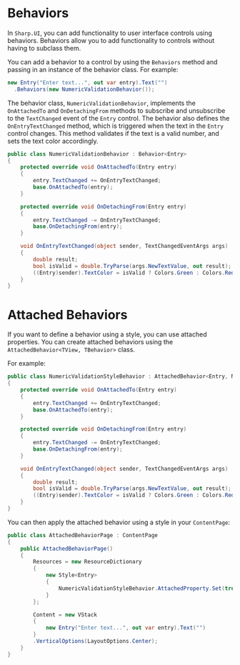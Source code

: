 # Behaviors
In `Sharp.UI`, you can add functionality to user interface controls using behaviors. Behaviors allow you to add functionality to controls without having to subclass them.

You can add a behavior to a control by using the `Behaviors` method and passing in an instance of the behavior class. For example:

```cs
new Entry("Enter text...", out var entry).Text("")
  .Behaviors(new NumericValidationBehavior());
```

The behavior class, `NumericValidationBehavior`, implements the `OnAttachedTo` and `OnDetachingFrom` methods to subscribe and unsubscribe to the `TextChanged` event of the `Entry` control. The behavior also defines the `OnEntryTextChanged` method, which is triggered when the text in the `Entry` control changes. This method validates if the text is a valid number, and sets the text color accordingly.

```cs
public class NumericValidationBehavior : Behavior<Entry>
{
    protected override void OnAttachedTo(Entry entry)
    {
        entry.TextChanged += OnEntryTextChanged;
        base.OnAttachedTo(entry);
    }

    protected override void OnDetachingFrom(Entry entry)
    {
        entry.TextChanged -= OnEntryTextChanged;
        base.OnDetachingFrom(entry);
    }

    void OnEntryTextChanged(object sender, TextChangedEventArgs args)
    {
        double result;
        bool isValid = double.TryParse(args.NewTextValue, out result);
        ((Entry)sender).TextColor = isValid ? Colors.Green : Colors.Red;
    }
}
```

# Attached Behaviors

If you want to define a behavior using a style, you can use attached properties. You can create attached behaviors using the `AttachedBehavior<TView, TBehavior>` class. 

For example:

```cs
public class NumericValidationStyleBehavior : AttachedBehavior<Entry, NumericValidationStyleBehavior>
{
    protected override void OnAttachedTo(Entry entry)
    {
        entry.TextChanged += OnEntryTextChanged;
        base.OnAttachedTo(entry);
    }

    protected override void OnDetachingFrom(Entry entry)
    {
        entry.TextChanged -= OnEntryTextChanged;
        base.OnDetachingFrom(entry);
    }

    void OnEntryTextChanged(object sender, TextChangedEventArgs args)
    {
        double result;
        bool isValid = double.TryParse(args.NewTextValue, out result);
        ((Entry)sender).TextColor = isValid ? Colors.Green : Colors.Red;
    }
}
```

You can then apply the attached behavior using a style in your `ContentPage`:

```cs
public class AttachedBehaviorPage : ContentPage
{
    public AttachedBehaviorPage()
    {
        Resources = new ResourceDictionary
        {
            new Style<Entry>
            {
                NumericValidationStyleBehavior.AttachedProperty.Set(true)
            }
        };

        Content = new VStack
        {
            new Entry("Enter text...", out var entry).Text("")
        }
        .VerticalOptions(LayoutOptions.Center);
    }
}
```
